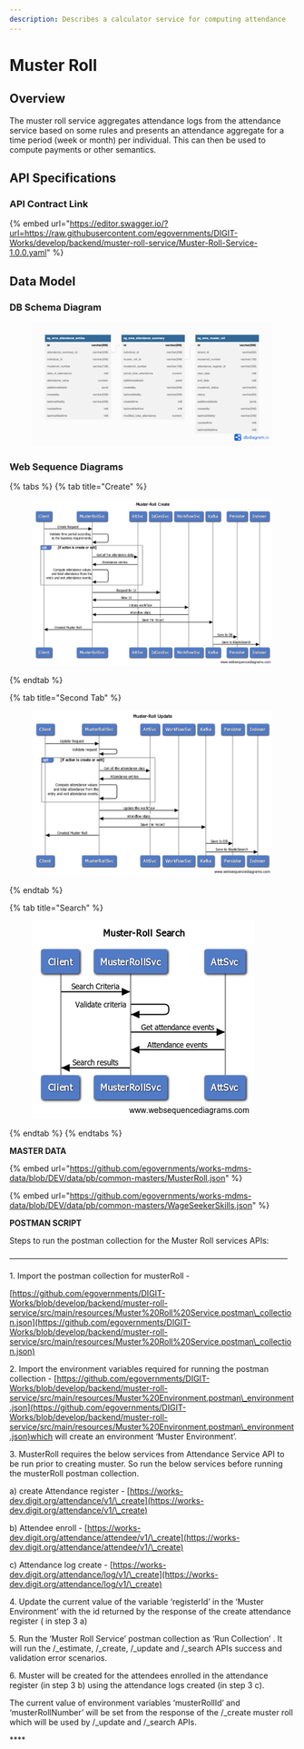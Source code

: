 ```yaml
---
description: Describes a calculator service for computing attendance
---
```


# Muster Roll

## Overview

The muster roll service aggregates attendance logs from the attendance service based on some rules and presents an attendance aggregate for a time period (week or month) per individual. This can then be used to compute payments or other semantics.&#x20;

## API Specifications

### API Contract Link

{% embed url="https://editor.swagger.io/?url=https://raw.githubusercontent.com/egovernments/DIGIT-Works/develop/backend/muster-roll-service/Muster-Roll-Service-1.0.0.yaml" %}

## Data Model

### DB Schema Diagram

<figure><img src="../../../../../.gitbook/assets/Muster_roll_DbSchema.png" alt=""><figcaption></figcaption></figure>

### Web Sequence Diagrams

{% tabs %}
{% tab title="Create" %}
<figure><img src="../../../../../.gitbook/assets/Muster-Roll Create.png" alt=""><figcaption></figcaption></figure>


{% endtab %}

{% tab title="Second Tab" %}
<figure><img src="../../../../../.gitbook/assets/Muster-Roll Update.png" alt=""><figcaption></figcaption></figure>


{% endtab %}

{% tab title="Search" %}
<figure><img src="../../../../../.gitbook/assets/Muster-Roll Search.png" alt=""><figcaption></figcaption></figure>


{% endtab %}
{% endtabs %}



**MASTER DATA**&#x20;

{% embed url="https://github.com/egovernments/works-mdms-data/blob/DEV/data/pb/common-masters/MusterRoll.json" %}

{% embed url="https://github.com/egovernments/works-mdms-data/blob/DEV/data/pb/common-masters/WageSeekerSkills.json" %}

**POSTMAN SCRIPT**&#x20;

Steps to run the postman collection for the Muster Roll services APIs:

———————————————————————————————————

1\. Import the postman collection for musterRoll -&#x20;

[https://github.com/egovernments/DIGIT-Works/blob/develop/backend/muster-roll-service/src/main/resources/Muster%20Roll%20Service.postman\_collection.json](https://github.com/egovernments/DIGIT-Works/blob/develop/backend/muster-roll-service/src/main/resources/Muster%20Roll%20Service.postman\_collection.json)

2\. Import the environment variables required for running the postman collection -  [https://github.com/egovernments/DIGIT-Works/blob/develop/backend/muster-roll-service/src/main/resources/Muster%20Environment.postman\_environment.json](https://github.com/egovernments/DIGIT-Works/blob/develop/backend/muster-roll-service/src/main/resources/Muster%20Environment.postman\_environment.json)which will create an environment ‘Muster Environment’.

3\. MusterRoll requires the below services from Attendance Service API to be run prior to creating muster. So run the below services before running the musterRoll postman collection.

&#x20;   a) create Attendance register - [https://works-dev.digit.org/attendance/v1/\_create](https://works-dev.digit.org/attendance/v1/\_create)

&#x20;   b) Attendee enroll - [https://works-dev.digit.org/attendance/attendee/v1/\_create](https://works-dev.digit.org/attendance/attendee/v1/\_create)

&#x20;   c) Attendance log create - [https://works-dev.digit.org/attendance/log/v1/\_create](https://works-dev.digit.org/attendance/log/v1/\_create)

4\. Update the current value of the variable ‘registerId’ in the ‘Muster Environment’ with the id returned by the response of the create attendance register ( in step 3 a)

5\. Run the ‘Muster Roll Service’ postman collection as ‘Run Collection’ . It will run the /\_estimate, /\_create, /\_update and /\_search APIs success and validation error scenarios.

6\. Muster will be created for the attendees enrolled in the attendance register (in step 3 b) using the attendance logs created (in step 3 c).

The current value of environment variables ‘musterRollId’ and ‘musterRollNumber’ will be set from the response of the /\_create muster roll which will be used by /\_update and /\_search APIs.

&#x20;****&#x20;
